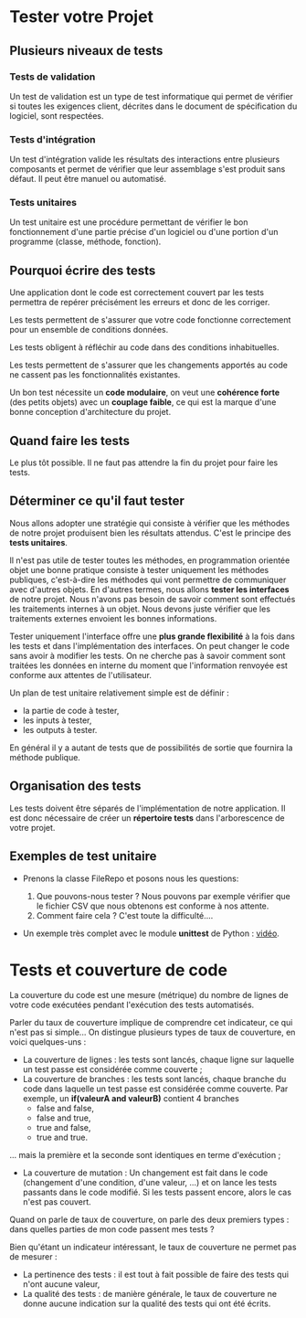 # Tester votre Projet

## Plusieurs niveaux de tests
### Tests de validation

Un test de validation est un type de test informatique qui permet de vérifier si toutes les exigences client, décrites dans le document de spécification du logiciel, sont respectées.

### Tests d'intégration

Un test d'intégration valide les résultats des interactions entre plusieurs composants et permet de vérifier que leur assemblage s'est produit sans défaut. Il peut être manuel ou automatisé.

### Tests unitaires

Un test unitaire est une procédure permettant de vérifier le bon fonctionnement d'une partie précise d'un logiciel ou d'une portion d'un programme (classe, méthode, fonction).

## Pourquoi écrire des tests

Une application dont le code est correctement couvert par les tests permettra de repérer précisément les erreurs et donc de les corriger.

Les tests permettent de s'assurer que votre code fonctionne correctement pour un ensemble de conditions données.

Les tests obligent à réfléchir au code dans des conditions inhabituelles.

Les tests permettent de s'assurer que les changements apportés au code ne cassent pas les fonctionnalités existantes.

Un bon test nécessite un **code modulaire**, on veut une **cohérence forte** (des petits objets) avec un **couplage faible**, ce qui est la marque d'une bonne conception d'architecture du projet.

## Quand faire les tests

Le plus tôt possible. Il ne faut pas attendre la fin du projet pour faire les tests.

## Déterminer ce qu'il faut tester

Nous allons adopter une stratégie qui consiste à vérifier que les méthodes de notre projet produisent bien les résultats attendus. C'est le principe des **tests unitaires**. 

Il n'est pas utile de tester toutes les méthodes, en programmation orientée objet une bonne pratique consiste à tester uniquement les méthodes publiques, c'est-à-dire les méthodes qui vont permettre de communiquer avec d'autres objets. En d'autres termes, nous allons **tester les interfaces** de notre projet. Nous n'avons pas besoin de savoir comment sont effectués les traitements internes à un objet. Nous devons juste vérifier que les traitements externes envoient les bonnes informations. 

Tester uniquement l'interface offre une **plus grande flexibilité** à la fois dans les tests et dans l'implémentation des interfaces. On peut changer le code sans avoir à modifier les tests. On ne cherche pas à savoir comment sont traitées les données en interne du moment que l'information renvoyée est conforme aux attentes de l'utilisateur.

Un plan de test unitaire relativement simple est de définir : 

* la partie de code à tester,
* les inputs à tester,
* les outputs à tester.

En général il y a autant de tests que de possibilités de sortie que fournira la méthode publique.

## Organisation des tests

Les tests doivent être séparés de l'implémentation de notre application. Il est donc nécessaire de créer un **répertoire tests** dans l'arborescence de votre projet.

## Exemples de test unitaire

* Prenons la classe FileRepo et posons nous les questions:  

	1. Que pouvons-nous tester ? Nous pouvons par exemple vérifier que le fichier CSV que nous obtenons est conforme à nos attente. 
	1. Comment faire cela ? C'est toute la difficulté....

* Un exemple très complet avec le module **unittest** de Python : [vidéo](https://www.youtube.com/watch?v=apgReCCAQr4).

# Tests et couverture de code

La couverture du code est une mesure (métrique) du nombre de lignes de votre code exécutées pendant l'exécution des tests automatisés.

Parler du taux de couverture implique de comprendre cet indicateur, ce qui n'est pas si simple... On distingue plusieurs types de taux de couverture, en voici quelques-uns :

* La couverture de lignes : les tests sont lancés, chaque ligne sur laquelle un test passe est considérée comme couverte ;
* La couverture de branches : les tests sont lancés, chaque branche du code dans laquelle un test passe est considérée comme couverte. Par exemple, un **if(valeurA and valeurB)** contient 4 branches 
	* false and false, 
	* false and true, 
	* true and false,
	* true and true. 
	
... mais la première et la seconde sont identiques en terme d'exécution ;
* La couverture de mutation : Un changement est fait dans le code (changement d'une condition, d'une valeur, …) et on lance les tests passants dans le code modifié. Si les tests passent encore, alors le cas n'est pas couvert.

Quand on parle de taux de couverture, on parle des deux premiers types : dans quelles parties de mon code passent mes tests ?

Bien qu'étant un indicateur intéressant, le taux de couverture ne permet pas de mesurer :
* La pertinence des tests : il est tout à fait possible de faire des tests qui n'ont aucune valeur,
* La qualité des tests : de manière générale, le taux de couverture ne donne aucune indication sur la qualité des tests qui ont été écrits.
